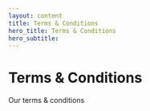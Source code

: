 ```yaml
---
layout: content
title: Terms & Conditions
hero_title: Terms & Conditions
hero_subtitle: 
---
```


# Terms & Conditions

Our terms & conditions
